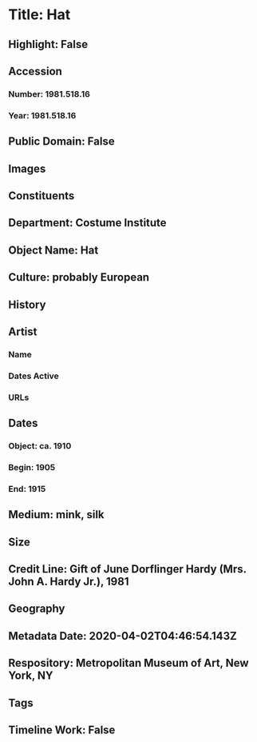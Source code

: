 # Title: Hat
## Highlight: False
## Accession
### Number: 1981.518.16
### Year: 1981.518.16
## Public Domain: False
## Images
## Constituents
## Department: Costume Institute
## Object Name: Hat
## Culture: probably European
## History
## Artist
### Name
### Dates Active
### URLs
## Dates
### Object: ca. 1910
### Begin: 1905
### End: 1915
## Medium: mink, silk
## Size
## Credit Line: Gift of June Dorflinger Hardy (Mrs. John A. Hardy Jr.), 1981
## Geography
## Metadata Date: 2020-04-02T04:46:54.143Z
## Respository: Metropolitan Museum of Art, New York, NY
## Tags
## Timeline Work: False